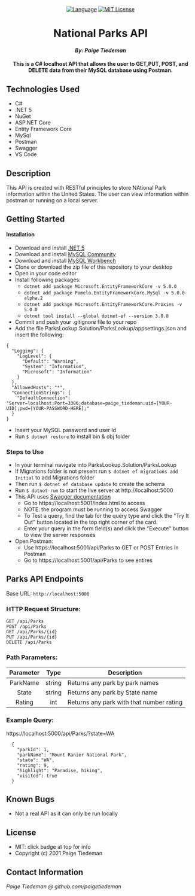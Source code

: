 <div align="center">

[![Language][language-shield]][language-url]
[![MIT License][license-shield]][license-url]

# National Parks API

#### _By: Paige Tiedeman_

#### This is a C# localhost API that allows the user to GET,PUT, POST, and DELETE data from their MySQL database using Postman.

</div>

## Technologies Used

* C#
* .NET 5
* NuGet
* ASP.NET Core
* Entity Framework Core
* MySql
* Postman
* Swagger
* VS Code

## Description

This API is created with RESTful principles to store NAtional Park information within the United States. The user can view information within postman or running on a local server. 

## Getting Started

#### Installation

* Download and install [.NET 5](https://dotnet.microsoft.com/download/dotnet/5.0)
* Download and install [MySQL Community](https://dev.mysql.com/downloads/file/?id=484914)
* Download and install [MySQL Workbench](https://dev.mysql.com/downloads/file/?id=484391)
* Clone or download the zip file of this repository to your desktop
* Open in your code editor
* Install following packages:
  - `dotnet add package Microsoft.EntityFrameworkCore -v 5.0.0`
  - `dotnet add package Pomelo.EntityFrameworkCore.MySql -v 5.0.0-alpha.2`
  - `dotnet add package Microsoft.EntityFrameworkCore.Proxies -v 5.0.0`
  - `dotnet tool install --global dotnet-ef --version 3.0.0`
* Commit and push your .gitignore file to your repo
* Add the file ParksLookup.Solution/ParksLookup/appsettings.json and insert the following:
```
{
  "Logging": {
    "LogLevel": {
      "Default": "Warning",
      "System": "Information",
      "Microsoft": "Information"
    }
  },
  "AllowedHosts": "*",
  "ConnectionStrings": {
    "DefaultConnection": "Server=localhost;Port=3306;database=paige_tiedeman;uid=[YOUR-UID];pwd=[YOUR-PASSWORD-HERE];"
  }
}
```
* Insert your MySQL password and user Id
* Run `$ dotnet restore` to install bin & obj folder

### Steps to Use
* In your terminal navigate into ParksLookup.Solution/ParksLookup
* If Migrations folder is not present run `$ dotnet ef migrations add Initial` to add Migrations folder
* Then run `$ dotnet ef database update` to create the schema
* Run `$ dotnet run` to start the live server at http://localhost:5000 
* This API uses [Swagger documentation](https://swagger.io/tools/swagger-ui/)
  - Go to https://localhost:5001/index.html to access
  - NOTE: the program must be running to access Swagger
  - To Test a query, find the tab for the query type and click the "Try It Out" button located in the top right corner of the card.
  -  Enter your query in the form field(s) and click the "Execute" button to view the server responses
* Open Postman: 
  - Use https://localhost:5001/api/Parks to GET or POST Entries in Postman
  - Go to https://localhost:5001/api/Parks to see entires

## Parks API Endpoints

Base URL: `http://localhost:5000`

### HTTP Request Structure:
```
GET /api/Parks
POST /api/Parks
GET /api/Parks/{id}
PUT /api/Parks/{id}
DELETE /api/Parks
```
### Path Parameters:

| Parameter | Type | Description |  
| :---: | :---: | --- |
| ParkName | string | Returns any park by park names |  
| State | string | Returns any park by State name |    
| Rating | int | Returns any park with that number rating |  

### Example Query:

https://localhost:5000/api/Parks/?state=WA

```
  {
    "parkId": 1,
    "parkName": "Mount Ranier National Park",
    "state": "WA",
    "rating": 9,
    "highlight": "Paradise, hiking",
    "visited": true
  }
```
## Known Bugs

* Not a real API as it can only be run locally

## License

* MIT: click badge at top for info
* Copyright (c) 2021 Paige Tiedeman

## Contact Information

_Paige Tiedeman @ github.com/paigetiedeman_

[license-shield]: https://img.shields.io/badge/License-MIT-blue
[license-url]: https://opensource.org/licenses/MIT
[language-shield]: https://img.shields.io/badge/Language-C%23-green
[language-url]: https://docs.microsoft.com/en-us/dotnet/csharp/